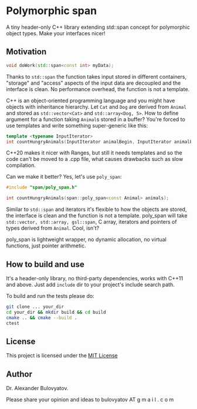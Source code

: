 # Polymorphic span

A tiny header-only C++ library extending std::span concept for polymorphic object types. Make your interfaces nicer!

## Motivation

```C++
void doWork(std::span<const int> myData);
```

Thanks to ```std::span``` the function takes input stored in different containers, "storage" and "access" aspects of the input data are decoupled and the interface is clean. No performance overhead, the function is not a template.

C++ is an object-oriented programming language and you might have objects with inheritance hierarchy. Let ```Cat``` and ```Dog``` are derived from ```Animal``` and stored as ```std::vector<Cat>``` and ```std::array<Dog, 5>```. How to define argument for a function taking ```Animal```s stored in a buffer? You're forced to use templates and write something super-generic like this:

```C++
template <typename InputIterator>
int countHungryAnimals(InputIterator animalBegin, InputIterator animalEnd);
```

C++20 makes it nicer with Ranges, but still it needs templates and so the code can't be moved to a .cpp file, what causes drawbacks such as slow compilation. 

Can we make it better? Yes, let's use ```poly_span```:

```C++
#include "span/poly_span.h"

int countHungryAnimals(span::poly_span<const Animal> animals);
```

Similar to ```std::span``` and iterators it's flexible to how the objects are stored, the interface is clean and the function is not a template. poly_span will take ```std::vector, std::array, gsl::span```, C array, iterators and pointers of types derived from ```Animal```. Cool, isn't?

poly_span is lightweight wrapper, no dynamic allocation, no virtual functions, just pointer arithmetic.

## How to build and use

It's a header-only library, no third-party dependencies, works with C++11 and above. Just add ```include``` dir to your project's include search path.

To build and run the tests please do:

```bash
git clone ... your_dir
cd your_dir && mkdir build && cd build
cmake .. && cmake --build .
ctest
```

## License

This project is licensed under the [MIT License](LICENSE.txt)

## Author

Dr. Alexander Bulovyatov.

Please share your opinion and ideas to bulovyatov AT g m a i l . c o m
